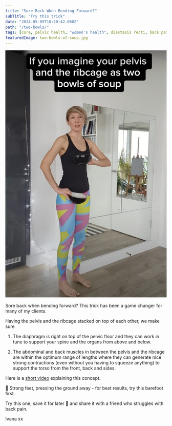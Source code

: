 ```yaml
---
title: "Sore Back When Bending Forward?"
subTitle: "Try this trick"
date: "2024-05-09T18:20:42.060Z"
path: "/two-bowls/"
tags: [core, pelvic health, "women's health", diastasis recti, back pain]
featuredImage: two-bowls-of-soup.jpg
---
```


![Kite](two-bowls-of-soup.jpg)

Sore back when bending forward? This trick has been a game changer for many of my clients.

Having the pelvis and the ribcage stacked on top of each other, we make sure

1. The diaphragm is right on top of the pelvic floor and they can work in tune to support your spine and the organs from above and below.

2. The abdominal and back muscles in between the pelvis and the ribcage are within the optimum range of lengths where they can generate nice strong contractions (even without you having to squeeze anything) to support the torso from the front, back and sides.

Here is a [short video](https://www.youtube.com/shorts/DUDWQaMhrw0) explaining this concept.

🦶 Strong feet, pressing the ground away - for best results, try this barefoot first.

Try this one, save it for later 📌 and share it with a friend who struggles with back pain.

Ivana xx
